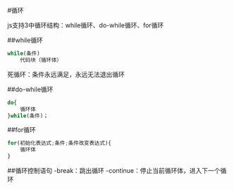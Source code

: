 #循环

js支持3中循环结构：while循环、do-while循环、for循环

##while循环
```js
while(条件)
    代码块（循环体）
```
死循环：条件永远满足，永远无法退出循环

##do-while循环
```js
do{
    循环体
}while(条件)；
```


##for循环
```js
for(初始化表达式;条件;条件改变表达式){
    循环体
}
```


##循环控制语句
-break：跳出循环
-continue：停止当前循环体，进入下一个循环
